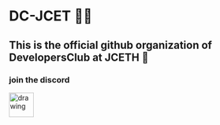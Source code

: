 # DC-JCET 🐱‍🏍

## This is the official github organization of DevelopersClub at JCETH 🏫
### join the discord

[<img src="https://w7.pngwing.com/pngs/705/535/png-transparent-computer-icons-discord-logo-discord-icon-rectangle-logo-smiley-thumbnail.png" alt="drawing" width="50"/>](https://discord.gg/tV5Z4GF5)



